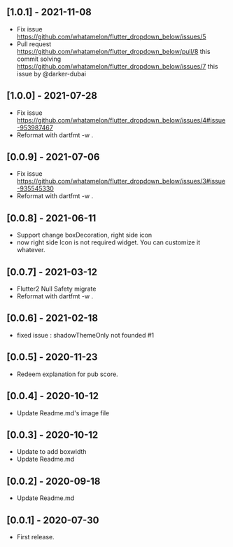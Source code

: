## [1.0.1] - 2021-11-08

* Fix issue https://github.com/whatamelon/flutter_dropdown_below/issues/5
* Pull request https://github.com/whatamelon/flutter_dropdown_below/pull/8 this commit solving https://github.com/whatamelon/flutter_dropdown_below/issues/7 this issue by @darker-dubai

## [1.0.0] - 2021-07-28

* Fix issue https://github.com/whatamelon/flutter_dropdown_below/issues/4#issue-953987467
* Reformat with dartfmt -w .

## [0.0.9] - 2021-07-06

* Fix issue https://github.com/whatamelon/flutter_dropdown_below/issues/3#issue-935545330
* Reformat with dartfmt -w .


## [0.0.8] - 2021-06-11

* Support change boxDecoration, right side icon
* now right side Icon is not required widget. You can customize it whatever.


## [0.0.7] - 2021-03-12

* Flutter2 Null Safety migrate
* Reformat with dartfmt -w .


## [0.0.6] - 2021-02-18

* fixed issue : shadowThemeOnly not founded #1


## [0.0.5] - 2020-11-23

* Redeem explanation for pub score.


## [0.0.4] - 2020-10-12

* Update Readme.md's image file

## [0.0.3] - 2020-10-12

* Update to add boxwidth
* Update Readme.md


## [0.0.2] - 2020-09-18

* Update Readme.md


## [0.0.1] - 2020-07-30

* First release.
